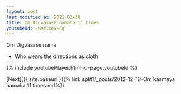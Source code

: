 ```yaml
---
layout: post
last_modified_at: 2021-03-30
title: Om Digvasase namaha 11 times
youtubeId: -MXelxeV-Fg
---
```

 
 
Om Digvasase nama 
 
 -  Who wears the directions as cloth 
 
  
 
  
 
 
 
 
 
 


{% include youtubePlayer.html id=page.youtubeId %}
 
[Next]({{ site.baseurl }}{% link  split1/_posts/2012-12-18-Om kaamaya namaha 11 times.md%})
 
